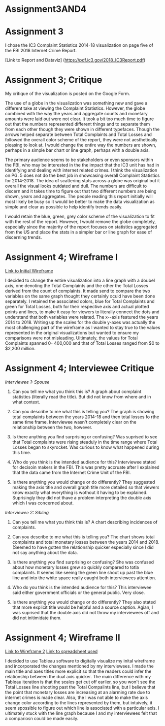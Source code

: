 # Assignment3AND4

# Assignment 3

I chose the IC3 Complaint Statistics 2014-18 visualization on page five of the FBI 2018 Internet Crime Report.

[Link to Report and Dataviz] (https://pdf.ic3.gov/2018_IC3Report.pdf)



# Assignment 3; Critique
My critique of the visualization is posted on the Google Form.

The use of a globe in the visualization was something new and gave a different take at viewing the Complaint Statistics. However, the globe combined with the way the years and aggregate counts and monetary amounts were laid out were not clear. It took a bit too much time to figure out that the numbers represented different things and to separate them from each other though they were shown in different typefaces. Though the arrows helped separate between Total Complaints and Total Losses and followed the overall color scheme of the report, they were not aesthetically pleasing to look at. I would change the entire way the numbers are shown, perhaps in a simple bar chart or line graph, perhaps with a double axis.

The primary audience seems to be stakeholders or even sponsors within the FBI, who may be interested in the the impact that the IC3 unit has had in identifying and dealing with internet related crimes. I think the visualization on PG. 5 does not do the best job in showcasing overall Complaint Statistics for 2014-2018. The idea of scattering stats across a globe was original but it overall the visual looks outdated and dull. The numbers are difficult to discern and it takes time to figure out that two different numbers are being shown, years and aggregates. The people reading this report initially will most likely be busy so it would be better to make the data visualization as simple and clear as possible to help identify trends easily.

I would retain the blue, green, grey color scheme of the visualization to fit with the rest of the report. However, I would remove the globe completely, especially since the majority of the report focuses on statistics aggregated from the US and place the stats in a simpler bar or line graph for ease of discerning trends.



# Assignment 4; Wireframe I
[Link to Initial Wireframe](HW4_Wireframe1.jpg)

I decided to change the entire visualization into a line graph with a doubel axis, one denoting the Total Complaints and the other the Total Losses derived from the count of complaints. It made send to compare the two variables on the same graph thought they certainly oculd have been done separately. I retained the associated colors, blue for Total Complaints and green for Total Losses, both for their respective axis and actual plotted points and lines, to make it easy for viewers to literally connect the dots and understand that both variables were related. The x--axis featured the years 2014 to 2018. Writing up the scales for the double y-axes was actually the most challenging part of the wireframe as I wanted to stay true to the values represented in the original visualizations but wanted to ensure my comparisons were not misleading. Ultimately, the values for Total Complaints spanned 0- 400,000 and that of Total Losses ranged from $0 to $2,200 million.

# Assignment 4; Interviewee Critique

*Interviewee 1: Spouse*

1. Can you tell me what you think this is?
A graph about complaint statistics (literally read the title). But did not know from where and in what context.

2. Can you describe to me what this is telling you?
The graph is showing total complaints between the years 2014-18 and then total losses fo rthe same time frame. Interviewee wasn't completely clear on the relationship between the two, however.

3. Is there anything you find surprising or confusing?
Was suprised to see that Total complaints were rising steaduly in the time range where Total Losses began to skyrocket. Was curious to know what happened during this time.

4. Who do you think is the intended audience for this?
Interviewee stated for decisoin makers in the FBI. This was pretty accruate after I explained that the data came from the Internet Crime Unit of the FBI.

5. Is there anything you would change or do differently?
They suggested making the axis title and overall graph title more detailed so that viewers know exactly what everything is wothout it having to be explained. Suprisingly they did not thave a problem interpreting the double axis which I was concerned about.



*Interviewee 2: Sibling*

1. Can you tell me what you think this is?
A chart describing incidences of complaints.

2. Can you describe to me what this is telling you?
The chart shows total complaints and total monetary losses between the years 2014 and 2018. (Seemed to have gotten the relationship quicker especially since I did not say anything about the data.

3. Is there anything you find surprising or confusing?
She was confused about how monetary losses grew so quickly compared to totla complaints. It seems like seeing the green line shoot up past the blue line and into the white space really caught both interviewees attention.

4. Who do you think is the intended audience for this?
This interviewee said either government officials or the general public. Very close.

5. Is there anything you would change or do differently?
They also stated that more explicit title would be helpful and a source caption. Agian, I was suprised that the double axis did not throw my interviewees off and did not initimidate them.

# Assignment 4; Wireframe II

[Link to Wireframe 2](HW4_Wireframe2.png)
[Link to spreadsheet used](HW3_IC3_Spreadsheet.xlsx)

I decided to use Tableau software to digitally visualize my inital wireframe and incorporated the changes mentioned by my interviewees. I made the main title and axes titles more explicit so that the readers could infer the relationship between the dual axis quicker. The main difference with my Tableau iteration is that the scales get cut off earlier, so you won't see the Total Losses line shooting past the Total Compalints line, but I believe that the point that monetary losses are increasing at an alarming rate due to internet crimes is made clear. Also, the I was not able to make the axis change color according to the lines represented by them, but intuively, it seem spossible to figure out which line is associated with a particular axis. I ultimately stuck with the line graph because I and my interviewees felt that a compariosn could be made easily. 
